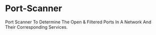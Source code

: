 # Port-Scanner
Port Scanner To Determine The Open &amp; Filtered Ports In A Network And Their Corresponding Services.

